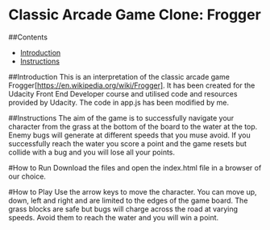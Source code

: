 Classic Arcade Game Clone: Frogger
===============================

##Contents
* [Introduction](#Introduction)
* [Instructions](#Instructions)


##Introduction
This is an interpretation of the classic arcade game Frogger[https://en.wikipedia.org/wiki/Frogger]. It has been created for the Udacity Front End Developer course and utilised code and resources provided by Udacity. The code in app.js has been modified by me.

##Instructions
The aim of the game is to successfully navigate your character from the grass at the bottom of the board to the water at the top. Enemy bugs will generate at different speeds that you muse avoid. If you successfully reach the water you score a point and the game resets but collide with a bug and you will lose all your points.

#How to Run
Download the files and open the index.html file in a browser of our choice.

#How to Play
Use the arrow keys to move the character. You can move up, down, left and right and are limited to the edges of the game board. The grass blocks are safe but bugs will charge across the road at varying speeds. Avoid them to reach the water and you will win a point.
